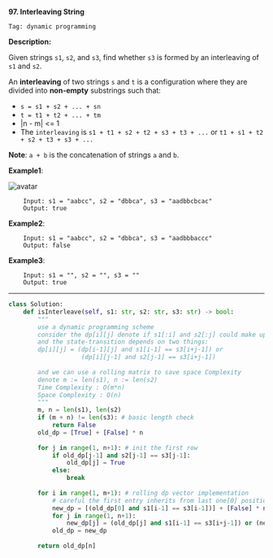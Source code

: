 **97. Interleaving String**

```Tag: dynamic programming```

**Description:**

Given strings ```s1```, ```s2```, and ```s3```, find whether ```s3``` is formed by an interleaving of ```s1``` and ```s2```.

An **interleaving** of two strings ```s``` and ```t``` is a configuration where they are divided into **non-empty** substrings such that:

+ ```s = s1 + s2 + ... + sn```
+ ```t = t1 + t2 + ... + tm```
+ |n - m| <= 1
+ The ```interleaving``` is ```s1 + t1 + s2 + t2 + s3 + t3 + ...``` or ```t1 + s1 + t2 + s2 + t3 + s3 + ...```

**Note**: ```a + b``` is the concatenation of strings ```a``` and ```b```.

**Example1**:

![avatar](Fig/97-E1.jpg)

        Input: s1 = "aabcc", s2 = "dbbca", s3 = "aadbbcbcac"
        Output: true

**Example2**:

        Input: s1 = "aabcc", s2 = "dbbca", s3 = "aadbbbaccc"
        Output: false

**Example3**:

        Input: s1 = "", s2 = "", s3 = ""
        Output: true

-----------

```python
class Solution:
    def isInterleave(self, s1: str, s2: str, s3: str) -> bool:
        """
        use a dynamic programming scheme
        consider the dp[i][j] denote if s1[:i] and s2[:j] could make up interleaving of s3[:i+j-1]
        and the state-transition depends on two things:
        dp[i][j] = (dp[i-1][j] and s1[i-1] == s3[i+j-1]) or 
                    (dp[i][j-1] and s2[j-1] == s3[i+j-1])
        
        and we can use a rolling matrix to save space Complexity
        denote m := len(s1), n := len(s2)
        Time Complexity : O(m*n)
        Space Complexity : O(n)
        """
        m, n = len(s1), len(s2)
        if (m + n) != len(s3): # basic length check
            return False
        old_dp = [True] + [False] * n
        
        for j in range(1, n+1): # init the first row
            if old_dp[j-1] and s2[j-1] == s3[j-1]:
                old_dp[j] = True
            else:
                break
        
        for i in range(1, m+1): # rolling dp vector implementation
            # careful the first entry inherits from last one[0] position
            new_dp = [(old_dp[0] and s1[i-1] == s3[i-1])] + [False] * n
            for j in range(1, n+1):
                new_dp[j] = (old_dp[j] and s1[i-1] == s3[i+j-1]) or (new_dp[j-1] and s2[j-1] == s3[i+j-1])
            old_dp = new_dp
        
        return old_dp[n]
```
